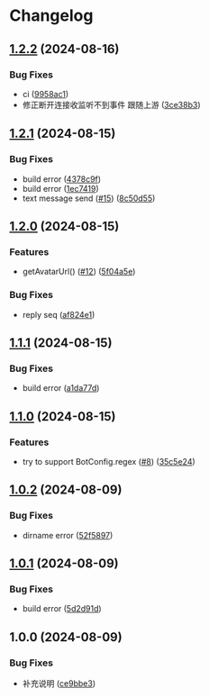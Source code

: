 # Changelog

## [1.2.2](https://github.com/KarinJS/karin-plugin-adapter-qqbot/compare/v1.2.1...v1.2.2) (2024-08-16)


### Bug Fixes

* ci ([9958ac1](https://github.com/KarinJS/karin-plugin-adapter-qqbot/commit/9958ac1c121756552c733df6284f49ab37714610))
* 修正断开连接收监听不到事件 跟随上游 ([3ce38b3](https://github.com/KarinJS/karin-plugin-adapter-qqbot/commit/3ce38b3e9613d715ee745fac5c6128efa1ae45d9))

## [1.2.1](https://github.com/KarinJS/karin-plugin-adapter-qqbot/compare/v1.2.0...v1.2.1) (2024-08-15)


### Bug Fixes

* build error ([4378c9f](https://github.com/KarinJS/karin-plugin-adapter-qqbot/commit/4378c9f87f115da9041daeb70d1213659bb0f0d2))
* build error ([1ec7419](https://github.com/KarinJS/karin-plugin-adapter-qqbot/commit/1ec7419a5b1ba0e9469cadc71cd3f49ef87ecb60))
* text message send ([#15](https://github.com/KarinJS/karin-plugin-adapter-qqbot/issues/15)) ([8c50d55](https://github.com/KarinJS/karin-plugin-adapter-qqbot/commit/8c50d55c9232a3dd88cf9c36372def358d279974))

## [1.2.0](https://github.com/KarinJS/karin-plugin-adapter-qqbot/compare/v1.1.1...v1.2.0) (2024-08-15)


### Features

* getAvatarUrl() ([#12](https://github.com/KarinJS/karin-plugin-adapter-qqbot/issues/12)) ([5f04a5e](https://github.com/KarinJS/karin-plugin-adapter-qqbot/commit/5f04a5ebc5eed6d24dc8266b70cbafdc24e7d01d))


### Bug Fixes

* reply seq ([af824e1](https://github.com/KarinJS/karin-plugin-adapter-qqbot/commit/af824e13389cab2bbfb0fe0561d06c76bed3ae03))

## [1.1.1](https://github.com/KarinJS/karin-plugin-adapter-qqbot/compare/v1.1.0...v1.1.1) (2024-08-15)


### Bug Fixes

* build error ([a1da77d](https://github.com/KarinJS/karin-plugin-adapter-qqbot/commit/a1da77d9256c6d4a24fb8cb0f20c878c88cf43e4))

## [1.1.0](https://github.com/KarinJS/karin-plugin-adapter-qqbot/compare/v1.0.2...v1.1.0) (2024-08-15)


### Features

* try to support BotConfig.regex ([#8](https://github.com/KarinJS/karin-plugin-adapter-qqbot/issues/8)) ([35c5e24](https://github.com/KarinJS/karin-plugin-adapter-qqbot/commit/35c5e24e22c5b4a4e773d2d76aebb4b0531bb9b1))

## [1.0.2](https://github.com/KarinJS/karin-plugin-adapter-qqbot/compare/v1.0.1...v1.0.2) (2024-08-09)


### Bug Fixes

* dirname error ([52f5897](https://github.com/KarinJS/karin-plugin-adapter-qqbot/commit/52f589722a525edaaf2ef9c197545e6a27c7866a))

## [1.0.1](https://github.com/KarinJS/karin-plugin-adapter-qqbot/compare/v1.0.0...v1.0.1) (2024-08-09)


### Bug Fixes

* build error ([5d2d91d](https://github.com/KarinJS/karin-plugin-adapter-qqbot/commit/5d2d91d6f40a39ed9a1e56cba779bcb6d37f57fe))

## 1.0.0 (2024-08-09)


### Bug Fixes

* 补充说明 ([ce9bbe3](https://github.com/KarinJS/karin-plugin-adapter-qqbot/commit/ce9bbe36a6faea5fa10da22389dffe7c8870d2de))
